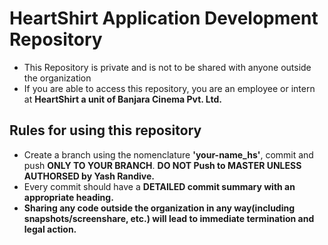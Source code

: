 # HeartShirt Application Development Repository

* This Repository is private and is not to be shared with anyone outside the organization
* If you are able to access this repository, you are an employee or intern at **HeartShirt a unit of Banjara Cinema Pvt. Ltd.**

## Rules for using this repository
* Create a branch using the nomenclature **'your-name_hs'**, commit and push **ONLY TO YOUR BRANCH**. **DO NOT Push to MASTER UNLESS AUTHORSED by Yash Randive.**
* Every commit should have a **DETAILED commit summary with an appropriate heading.**
* **Sharing any code outside the organization in any way(including snapshots/screenshare, etc.) will lead to immediate termination and legal action.**
